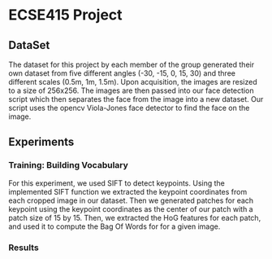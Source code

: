 # ECSE415 Project

## DataSet
The dataset for this project by each member of the group generated their own dataset from five different angles (-30, -15, 0, 15, 30) and three different scales (0.5m, 1m, 1.5m). Upon acquisition, the images are resized to a size of 256x256. The images are then passed into our face detection script which then separates the face from the image into a new dataset. Our script uses the opencv Viola-Jones face detector to find the face on the image. 

## Experiments

### Training: Building Vocabulary
For this experiment, we used SIFT to detect keypoints. Using the implemented SIFT function we extracted the keypoint coordinates from each cropped image in our dataset. Then we generated patches for each keypoint using the keypoint coordinates as the center of our patch with a patch size of 15 by 15.
Then, we extracted the HoG features for each patch, and used it to compute the Bag Of Words for for a given image.

### Results
<img src="">
